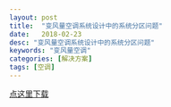 ```yaml
---
layout: post
title:  "变风量空调系统设计中的系统分区问题"
date:   2018-02-23
desc: "变风量空调系统设计中的系统分区问题"
keywords: "变风量空调"
categories: [解决方案]
tags: [空调]
---
```


<a class="download" href="https://www.lanzous.com/i0lnvdi" target="_blank">点这里下载</a>
